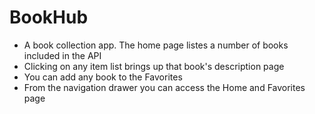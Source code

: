 # BookHub
  - A book collection app. The home page listes a number of books included in the API
  - Clicking on any item list brings up that book's description page
  - You can add any book to the Favorites
  - From the navigation drawer you can access the Home and Favorites page
